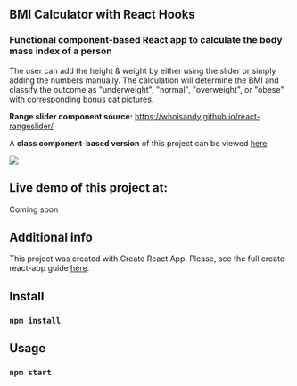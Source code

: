 ## BMI Calculator with React Hooks

### Functional component-based React app to calculate the body mass index of a person 

The user can add the height & weight by either using the slider or simply adding the numbers manually. The calculation will determine the BMI and classify the outcome as "underweight", "normal", "overweight", or "obese" with corresponding bonus cat pictures. 

**Range slider component source:** https://whoisandy.github.io/react-rangeslider/

A **class component-based version** of this project can be viewed [here]().


![](https://github.com/boglarkasebestyen/react_bmi_calculator/tree/master/public/images/bmi_calc_img.jpg)


## Live demo of this project at:
Coming soon


## Additional info

This project was created with Create React App.
Please, see the full create-react-app guide [here](https://github.com/facebook/create-react-app/blob/master/packages/cra-template/template/README.md).


## Install
### `npm install`


## Usage
### `npm start`




